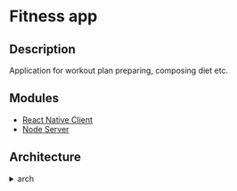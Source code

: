 # Fitness app

## Description

Application for workout plan preparing, composing diet etc.

## Modules

- [React Native Client](./react-native-fit-health-ui/)
- [Node Server](./node-fit-health-api/)

## Architecture

<details>

<summary>arch</summary>

<img src="./.github/img/app-arch.png" />

</details>
